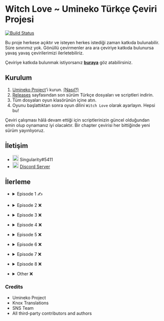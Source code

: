 # Witch Love ~ Umineko Türkçe Çeviri Projesi

[![Build Status](../../workflows/CI/badge.svg)](../../actions)

Bu proje herkese açıktır ve isteyen herkes istediği zaman katkıda bulunabilir. Süre sınırımız yok. Gönüllü çevirmenler ara ara çeviriye katkıda bulunursa yavaş yavaş çevirilerimizi ilerletebiliriz.

Çeviriye katkıda bulunmak istiyorsanız [**buraya**](../../tree/master/CONTRIBUTING.md) göz atabilirsiniz.

## Kurulum

1. [Umineko Project](https://umineko-project.org/en/)'i kurun. [(Nasıl?)](https://steamcommunity.com/sharedfiles/filedetails/?id=2739713498)
2. [Releases](../..//releases) sayfasından son sürüm Türkçe dosyaları ve scriptleri indirin.
3. Tüm dosyaları oyun klasörünün içine atın.
4. Oyunu başlattıktan sonra oyun dilini `Witch Love` olarak ayarlayın. Hepsi bu!

Çeviri çalışması hâlâ devam ettiği için scriptlerinizin güncel olduğundan emin olup oynamanız iyi olacaktır. Bir chapter çevirisi her bittiğinde yeni sürüm yayınlıyoruz.

## İletişim
- <img src="https://i.imgur.com/62IuQAp.png" width=20 title="Discord" />  Singularity#5411
- <img src="https://i.imgur.com/62IuQAp.png" width=20 title="Discord" />  [Discord Server](https://discord.gg/jyD5jn9Vpd)

## İlerleme
* <details>
  <summary>Episode 1 ✍️</summary>

   * Story
      * [Chapter 0](../../tree/master/story/ep1/mt/umi1_op.txt) ✅
      * [Chapter 1](../../tree/master/story/ep1/mt/umi1_1.txt) ✅
      * [Chapter 2](../../tree/master/story/ep1/mt/umi1_2.txt) ✅
      * [Chapter 3](../../tree/master/story/ep1/mt/umi1_3.txt) ✅
      * [Chapter 4](../../tree/master/story/ep1/mt/umi1_4.txt) ✅
      * [Chapter 5](../../tree/master/story/ep1/mt/umi1_5.txt) ✅
      * [Chapter 6](../../tree/master/story/ep1/mt/umi1_6.txt) ✅
      * [Chapter 7](../../tree/master/story/ep1/mt/umi1_7.txt) ✅
      * [Chapter 8](../../tree/master/story/ep1/mt/umi1_8.txt) ✅
      * [Chapter 9](../../tree/master/story/ep1/mt/umi1_9.txt) ✅
      * [Chapter 10](../../tree/master/story/ep1/mt/umi1_10.txt) ✅
      * [Chapter 11](../../tree/master/story/ep1/mt/umi1_11.txt) ✅
      * [Chapter 12](../../tree/master/story/ep1/mt/umi1_12.txt) ✅
      * [Chapter 13](../../tree/master/story/ep1/mt/umi1_13.txt) ✅
      * [Chapter 14](../../tree/master/story/ep1/mt/umi1_14.txt) ✅
      * [Chapter 15](../../tree/master/story/ep1/mt/umi1_15.txt) ✅
      * [Chapter 16](../../tree/master/story/ep1/mt/umi1_16.txt) ✅
      * [Chapter 17](../../tree/master/story/ep1/mt/umi1_17.txt) ✅
      * [Chapter 18](../../tree/master/story/ep1/mt/umi1_18.txt) `<- Burdayız`
      * [Chapter 19](../../tree/master/story/ep1/mt/umi1_19.txt) ❌
   * Other
      * [Tips Titles](../../blob/master/script/tr/menu.txt#L2) ✅
      * [Tips Texts](../../blob/master/script/tr/menu.txt#L296) ✅
      * [Grimoire Titles](../../blob/master/script/tr/menu.txt#L57) ✅
      * [Grimoire Texts](../../blob/master/script/tr/menu.txt#L349) ✅
      * [Save/Load Menu](../../blob/master/script/tr/menu.txt#L829) ✅
      * [Chapter Names](../../blob/master/script/tr/menu.txt#L485) ✅
      * [Characters Menu](../../blob/master/script/tr/menu.txt#L1030) ✅
</details>

* <details>
  <summary>Episode 2 ❌</summary>

   * Story
      * [Chapter 0](../../tree/master/story/ep2/mt/umi2_op.txt) ❌
      * [Chapter 1](../../tree/master/story/ep2/mt/umi2_1.txt) ❌
      * [Chapter 2](../../tree/master/story/ep2/mt/umi2_2.txt) ❌
      * [Chapter 3](../../tree/master/story/ep2/mt/umi2_3.txt) ❌
      * [Chapter 4](../../tree/master/story/ep2/mt/umi2_4.txt) ❌
      * [Chapter 5](../../tree/master/story/ep2/mt/umi2_5.txt) ❌
      * [Chapter 6](../../tree/master/story/ep2/mt/umi2_6.txt) ❌
      * [Chapter 7](../../tree/master/story/ep2/mt/umi2_7.txt) ❌
      * [Chapter 8](../../tree/master/story/ep2/mt/umi2_8.txt) ❌
      * [Chapter 9](../../tree/master/story/ep2/mt/umi2_9.txt) ❌
      * [Chapter 10](../../tree/master/story/ep2/mt/umi2_10.txt) ❌
      * [Chapter 11](../../tree/master/story/ep2/mt/umi2_11.txt) ❌
      * [Chapter 12](../../tree/master/story/ep2/mt/umi2_12.txt) ❌
      * [Chapter 13](../../tree/master/story/ep2/mt/umi2_13.txt) ❌
      * [Chapter 14](../../tree/master/story/ep2/mt/umi2_14.txt) ❌
      * [Chapter 15](../../tree/master/story/ep2/mt/umi2_15.txt) ❌
      * [Chapter 16](../../tree/master/story/ep2/mt/umi2_16.txt) ❌
      * [Chapter 17](../../tree/master/story/ep2/mt/umi2_17.txt) ❌
      * [Chapter 18](../../tree/master/story/ep2/mt/umi2_18.txt) ❌
      * [Chapter 19](../../tree/master/story/ep2/mt/umi2_19.txt) ❌
      * [Chapter 20](../../tree/master/story/ep2/mt/umi2_20.txt) ❌
   * Other
      * [Tips Titles](../../blob/master/script/tr/menu.txt#L11) ✅
      * [Tips Texts](../../blob/master/script/tr/menu.txt#L305) ❌
      * [Grimoire Titles](../../blob/master/script/tr/menu.txt#L69) ❌
      * [Grimoire Texts](../../blob/master/script/tr/menu.txt#L362) ❌
      * [Save/Load Menu](../../blob/master/script/tr/menu.txt#L851) ✅
      * [Chapter Names](../../blob/master/script/tr/menu.txt#L522) ✅
      * [Characters Menu](../../blob/master/script/tr/menu.txt#L1073) ❌
      * [Song: Melody](../../tree/master/extra/tr/files/video/sub/58_tr.ass) ✅
</details>

* <details>
  <summary>Episode 3 ❌</summary>

   * Story
      * [Chapter 0](../../tree/master/story/ep3/mt/umi3_op.txt) ❌
      * [Chapter 1](../../tree/master/story/ep3/mt/umi3_1.txt) ❌
      * [Chapter 2](../../tree/master/story/ep3/mt/umi3_2.txt) ❌
      * [Chapter 3](../../tree/master/story/ep3/mt/umi3_3.txt) ❌
      * [Chapter 4](../../tree/master/story/ep3/mt/umi3_4.txt) ❌
      * [Chapter 5](../../tree/master/story/ep3/mt/umi3_5.txt) ❌
      * [Chapter 6](../../tree/master/story/ep3/mt/umi3_6.txt) ❌
      * [Chapter 7](../../tree/master/story/ep3/mt/umi3_7.txt) ❌
      * [Chapter 8](../../tree/master/story/ep3/mt/umi3_8.txt) ❌
      * [Chapter 9](../../tree/master/story/ep3/mt/umi3_9.txt) ❌
      * [Chapter 10](../../tree/master/story/ep3/mt/umi3_10.txt) ❌
      * [Chapter 11](../../tree/master/story/ep3/mt/umi3_11.txt) ❌
      * [Chapter 12](../../tree/master/story/ep3/mt/umi3_12.txt) ❌
      * [Chapter 13](../../tree/master/story/ep3/mt/umi3_13.txt) ❌
      * [Chapter 14](../../tree/master/story/ep3/mt/umi3_14.txt) ❌
      * [Chapter 15](../../tree/master/story/ep3/mt/umi3_15.txt) ❌
      * [Chapter 16](../../tree/master/story/ep3/mt/umi3_16.txt) ❌
      * [Chapter 17](../../tree/master/story/ep3/mt/umi3_17.txt) ❌
      * [Chapter 18](../../tree/master/story/ep3/mt/umi3_18.txt) ❌
      * [Chapter 19](../../tree/master/story/ep3/mt/umi3_19.txt) ❌
      * [Chapter 20](../../tree/master/story/ep3/mt/umi3_20.txt) ❌
   * Other
      * [Tips Titles](../../blob/master/script/tr/menu.txt#L20) ✅
      * [Tips Texts](../../blob/master/script/tr/menu.txt#L314) ❌
      * [Grimoire Titles](../../blob/master/script/tr/menu.txt#L81) ❌
      * [Grimoire Texts](../../blob/master/script/tr/menu.txt#L374) ❌
      * [Save/Load Menu](../../blob/master/script/tr/menu.txt#L873) ✅
      * [Chapter Names](../../blob/master/script/tr/menu.txt#L561) ✅
      * [Characters Menu](../../blob/master/script/tr/menu.txt#L1133) ❌
      * [Song: activepain](../../tree/master/extra/tr/files/video/sub/83_tr.ass) ❌
</details>

* <details>
  <summary>Episode 4 ❌</summary>

   * Story
      * [Chapter 0](../../tree/master/story/ep4/mt/umi4_op.txt) ❌
      * [Chapter 1](../../tree/master/story/ep4/mt/umi4_1.txt) ❌
      * [Chapter 2](../../tree/master/story/ep4/mt/umi4_2.txt) ❌
      * [Chapter 3](../../tree/master/story/ep4/mt/umi4_3.txt) ❌
      * [Chapter 4](../../tree/master/story/ep4/mt/umi4_4.txt) ❌
      * [Chapter 5](../../tree/master/story/ep4/mt/umi4_5.txt) ❌
      * [Chapter 6](../../tree/master/story/ep4/mt/umi4_6.txt) ❌
      * [Chapter 7](../../tree/master/story/ep4/mt/umi4_7.txt) ❌
      * [Chapter 8](../../tree/master/story/ep4/mt/umi4_8.txt) ❌
      * [Chapter 9](../../tree/master/story/ep4/mt/umi4_9.txt) ❌
      * [Chapter 10](../../tree/master/story/ep4/mt/umi4_10.txt) ❌
      * [Chapter 11](../../tree/master/story/ep4/mt/umi4_11.txt) ❌
      * [Chapter 12](../../tree/master/story/ep4/mt/umi4_12.txt) ❌
      * [Chapter 13](../../tree/master/story/ep4/mt/umi4_13.txt) ❌
      * [Chapter 14](../../tree/master/story/ep4/mt/umi4_14.txt) ❌
      * [Chapter 15](../../tree/master/story/ep4/mt/umi4_15.txt) ❌
      * [Chapter 16](../../tree/master/story/ep4/mt/umi4_16.txt) ❌
      * [Chapter 17](../../tree/master/story/ep4/mt/umi4_17.txt) ❌
      * [Chapter 18](../../tree/master/story/ep4/mt/umi4_18.txt) ❌
      * [Chapter 19](../../tree/master/story/ep4/mt/umi4_19.txt) ❌
      * [Chapter 20](../../tree/master/story/ep4/mt/umi4_20.txt) ❌
      * [Chapter 21](../../tree/master/story/ep4/mt/umi4_21.txt) ❌
   * Other
      * [Tips Titles](../../blob/master/script/tr/menu.txt#L28) ✅
      * [Tips Texts](../../blob/master/script/tr/menu.txt#L322) ❌
      * [Grimoire Titles](../../blob/master/script/tr/menu.txt#L93) ❌
      * [Grimoire Texts](../../blob/master/script/tr/menu.txt#L386) ❌
      * [Save/Load Menu](../../blob/master/script/tr/menu.txt#L895) ✅
      * [Chapter Names](../../blob/master/script/tr/menu.txt#L600) ✅
      * [Characters Menu](../../blob/master/script/tr/menu.txt#L1191) ❌
      * [Song: Discode](../../tree/master/extra/tr/files/video/sub/109_tr.ass) ❌
</details>

* <details>
  <summary>Episode 5 ❌</summary>

   * Story
      * [Chapter 0](../../tree/master/story/ep5/mt/umi5_op.txt) ❌
      * [Chapter 1](../../tree/master/story/ep5/mt/umi5_1.txt) ❌
      * [Chapter 2](../../tree/master/story/ep5/mt/umi5_2.txt) ❌
      * [Chapter 3](../../tree/master/story/ep5/mt/umi5_3.txt) ❌
      * [Chapter 4](../../tree/master/story/ep5/mt/umi5_4.txt) ❌
      * [Chapter 5](../../tree/master/story/ep5/mt/umi5_5.txt) ❌
      * [Chapter 6](../../tree/master/story/ep5/mt/umi5_6.txt) ❌
      * [Chapter 7](../../tree/master/story/ep5/mt/umi5_7.txt) ❌
      * [Chapter 8](../../tree/master/story/ep5/mt/umi5_8.txt) ❌
      * [Chapter 9](../../tree/master/story/ep5/mt/umi5_9.txt) ❌
      * [Chapter 10](../../tree/master/story/ep5/mt/umi5_10.txt) ❌
      * [Chapter 11](../../tree/master/story/ep5/mt/umi5_11.txt) ❌
      * [Chapter 12](../../tree/master/story/ep5/mt/umi5_12.txt) ❌
      * [Chapter 13](../../tree/master/story/ep5/mt/umi5_13.txt) ❌
      * [Chapter 14](../../tree/master/story/ep5/mt/umi5_14.txt) ❌
      * [Chapter 15](../../tree/master/story/ep5/mt/umi5_15.txt) ❌
      * [Chapter 16](../../tree/master/story/ep5/mt/umi5_16.txt) ❌
      * [Chapter 17](../../tree/master/story/ep5/mt/umi5_17.txt) ❌
   * Other
      * [Tips Titles](../../blob/master/script/tr/menu.txt#L38) ✅
      * [Tips Texts](../../blob/master/script/tr/menu.txt#L331) ❌
      * [Grimoire Titles](../../blob/master/script/tr/menu.txt#L105) ❌
      * [Grimoire Texts](../../blob/master/script/tr/menu.txt#L398) ❌
      * [Save/Load Menu](../../blob/master/script/tr/menu.txt#L918) ✅
      * [Chapter Names](../../blob/master/script/tr/menu.txt#L641) ✅
      * [Characters Menu](../../blob/master/script/tr/menu.txt#L1279) ❌
      * [Song: Promise](../../tree/master/extra/tr/files/video/sub/132_tr.ass) ❌
      * [Song: WINGS(Ver hope)](../../tree/master/extra/tr/files/video/sub/134_tr.ass) ❌
</details>

* <details>
  <summary>Episode 6 ❌</summary>

   * Story
      * [Chapter 0](../../tree/master/story/ep6/mt/umi6_op.txt) ❌
      * [Chapter 1](../../tree/master/story/ep6/mt/umi6_1.txt) ❌
      * [Chapter 2](../../tree/master/story/ep6/mt/umi6_2.txt) ❌
      * [Chapter 3](../../tree/master/story/ep6/mt/umi6_3.txt) ❌
      * [Chapter 4](../../tree/master/story/ep6/mt/umi6_4.txt) ❌
      * [Chapter 5](../../tree/master/story/ep6/mt/umi6_5.txt) ❌
      * [Chapter 6](../../tree/master/story/ep6/mt/umi6_6.txt) ❌
      * [Chapter 7](../../tree/master/story/ep6/mt/umi6_7.txt) ❌
      * [Chapter 8](../../tree/master/story/ep6/mt/umi6_8.txt) ❌
      * [Chapter 9](../../tree/master/story/ep6/mt/umi6_9.txt) ❌
      * [Chapter 10](../../tree/master/story/ep6/mt/umi6_10.txt) ❌
      * [Chapter 11](../../tree/master/story/ep6/mt/umi6_11.txt) ❌
      * [Chapter 12](../../tree/master/story/ep6/mt/umi6_12.txt) ❌
      * [Chapter 13](../../tree/master/story/ep6/mt/umi6_13.txt) ❌
      * [Chapter 14](../../tree/master/story/ep6/mt/umi6_14.txt) ❌
      * [Chapter 15](../../tree/master/story/ep6/mt/umi6_15.txt) ❌
      * [Chapter 16](../../tree/master/story/ep6/mt/umi6_16.txt) ❌
      * [Chapter 17](../../tree/master/story/ep6/mt/umi6_17.txt) ❌
      * [Chapter 18](../../tree/master/story/ep6/mt/umi6_18.txt) ❌
      * [Chapter 19](../../tree/master/story/ep6/mt/umi6_19.txt) ❌
      * [Chapter 20](../../tree/master/story/ep6/mt/umi6_20.txt) ❌
   * Other
      * [Tips Titles](../../blob/master/script/tr/menu.txt#L44) ✅
      * [Tips Texts](../../blob/master/script/tr/menu.txt#L337) ❌
      * [Grimoire Titles](../../blob/master/script/tr/menu.txt#L117) ❌
      * [Grimoire Texts](../../blob/master/script/tr/menu.txt#L410) ❌
      * [Save/Load Menu](../../blob/master/script/tr/menu.txt#L937) ✅
      * [Chapter Names](../../blob/master/script/tr/menu.txt#L674) ✅
      * [Characters Menu](../../blob/master/script/tr/menu.txt#L1332) ❌
      * [Song: birth of new witch(Short Ver)](../../tree/master/extra/tr/files/video/sub/160_tr.ass) ✅
      * [Song: FISHYAROMA](../../tree/master/extra/tr/files/video/sub/161_tr.ass) ❌
</details>

* <details>
  <summary>Episode 7 ❌</summary>

   * Story
      * [Chapter 0](../../tree/master/story/ep7/mt/umi7_op.txt) ❌
      * [Chapter 1](../../tree/master/story/ep7/mt/umi7_1.txt) ❌
      * [Chapter 2](../../tree/master/story/ep7/mt/umi7_2.txt) ❌
      * [Chapter 3](../../tree/master/story/ep7/mt/umi7_3.txt) ❌
      * [Chapter 4](../../tree/master/story/ep7/mt/umi7_4.txt) ❌
      * [Chapter 5](../../tree/master/story/ep7/mt/umi7_5.txt) ❌
      * [Chapter 6](../../tree/master/story/ep7/mt/umi7_6.txt) ❌
      * [Chapter 7](../../tree/master/story/ep7/mt/umi7_7.txt) ❌
      * [Chapter 8](../../tree/master/story/ep7/mt/umi7_8.txt) ❌
      * [Chapter 9](../../tree/master/story/ep7/mt/umi7_9.txt) ❌
      * [Chapter 10](../../tree/master/story/ep7/mt/umi7_10.txt) ❌
      * [Chapter 11](../../tree/master/story/ep7/mt/umi7_11.txt) ❌
      * [Chapter 12](../../tree/master/story/ep7/mt/umi7_12.txt) ❌
      * [Chapter 13](../../tree/master/story/ep7/mt/umi7_13.txt) ❌
      * [Chapter 14](../../tree/master/story/ep7/mt/umi7_14.txt) ❌
      * [Chapter 15](../../tree/master/story/ep7/mt/umi7_15.txt) ❌
      * [Chapter 16](../../tree/master/story/ep7/mt/umi7_16.txt) ❌
      * [Chapter 17](../../tree/master/story/ep7/mt/umi7_17.txt) ❌
      * [Chapter 18](../../tree/master/story/ep7/mt/umi7_18.txt) ❌
      * [Chapter 19](../../tree/master/story/ep7/mt/umi7_19.txt) ❌
      * [Chapter 20](../../tree/master/story/ep7/mt/umi7_20.txt) ❌
   * Other
      * [Tips Titles](../../blob/master/script/tr/menu.txt#L48) ✅
      * [Tips Texts](../../blob/master/script/tr/menu.txt#L341) ❌
      * [Grimoire Titles](../../blob/master/script/tr/menu.txt#L129) ❌
      * [Grimoire Texts](../../blob/master/script/tr/menu.txt#L423) ❌
      * [Save/Load Menu](../../blob/master/script/tr/menu.txt#L959) ✅
      * [Chapter Names](../../blob/master/script/tr/menu.txt#L713) ✅
      * [Characters Menu](../../blob/master/script/tr/menu.txt#L1402) ❌
      * [Song without a name ver.sakura ED-size](../../tree/master/extra/tr/files/video/sub/186_tr.ass) ❌
</details>

* <details>
  <summary>Episode 8 ❌</summary>

   * Story
      * [Chapter 0](../../tree/master/story/ep8/mt/umi8_op.txt) ❌
      * [Chapter 1](../../tree/master/story/ep8/mt/umi8_1.txt) ❌
      * [Chapter 2](../../tree/master/story/ep8/mt/umi8_2.txt) ❌
      * [Chapter 3](../../tree/master/story/ep8/mt/umi8_3.txt) ❌
      * [Chapter 4](../../tree/master/story/ep8/mt/umi8_4.txt) ❌
      * [Chapter 5](../../tree/master/story/ep8/mt/umi8_5.txt) ❌
      * [Chapter 6](../../tree/master/story/ep8/mt/umi8_6.txt) ❌
      * [Chapter 7](../../tree/master/story/ep8/mt/umi8_7.txt) ❌
      * [Chapter 8](../../tree/master/story/ep8/mt/umi8_8.txt) ❌
      * [Chapter 9](../../tree/master/story/ep8/mt/umi8_9.txt) ❌
      * [Chapter 10](../../tree/master/story/ep8/mt/umi8_10.txt) ❌
      * [Chapter 11](../../tree/master/story/ep8/mt/umi8_11.txt) ❌
      * [Chapter 12](../../tree/master/story/ep8/mt/umi8_12.txt) ❌
      * [Chapter 13](../../tree/master/story/ep8/mt/umi8_13.txt) ❌
      * [Chapter 14](../../tree/master/story/ep8/mt/umi8_14.txt) ❌
      * [Chapter 15](../../tree/master/story/ep8/mt/umi8_15.txt) ❌
      * [Chapter 16](../../tree/master/story/ep8/mt/umi8_16.txt) ❌
      * [Chapter 17](../../tree/master/story/ep8/mt/umi8_17.txt) ❌
      * [Chapter 18](../../tree/master/story/ep8/mt/umi8_18.txt) ❌
   * Other
      * [Tips Titles](../../blob/master/script/tr/menu.txt#L51) ✅
      * [Tips Texts](../../blob/master/script/tr/menu.txt#L344) ❌
      * [Grimoire Titles](../../blob/master/script/tr/menu.txt#L141) ❌
      * [Grimoire Texts](../../blob/master/script/tr/menu.txt#L435) ❌
      * [Save/Load Menu](../../blob/master/script/tr/menu.txt#L981) ✅
      * [Chapter Names](../../blob/master/script/tr/menu.txt#L752) ✅
      * [Characters Menu](../../blob/master/script/tr/menu.txt#L1442) ❌
      * [Song: Cocoon of White Dreams -Ricordando il passato-](../../tree/master/extra/tr/files/video/sub/240_tr.ass) ❌
</details>

* <details>
  <summary>Other ❌</summary>

   * [credits.txt](../../tree/master/script/tr/credits.txt) ❌
   * [header.txt](../../tree/master/script/tr/header.txt) ❌
   * [menu.txt](../../tree/master/script/tr/menu.txt) ❌
   * Song Subtitles ❌
      * [PC Opening 1: When the Seagulls Cry](../../tree/master/extra/tr/files/video/sub/241_tr.ass) ❌
      * [PC Opening 1: When the Seagulls Cry (Legacy)](../../tree/master/extra/tr/files/legacy/sub/tr.ass) ❌
      * [Opening 1: Igreja of Echoing Vows](../../tree/master/extra/tr/files/video/sub/tr.ass) ✅
      * [Chiru Opening 1: The Witch of Occultics](../../tree/master/extra/tr/files/video/sub/op56_tr.ass) ❌
      * [Chiru Opening 2: Inanna’s Dream](../../tree/master/extra/tr/files/video/sub/op4_tr.ass) ❌
      * [Chiru Opening 3: The Pithos in the Fog](../../tree/master/extra/tr/files/video/sub/op78_tr.ass) ❌



      
   * Omake ❌
      * Omake 1 ❌
      * Omake 2 ❌
      * Omake 3 ❌
      * Omake 4 ❌
      * Omake 5 ❌
      * Omake 6 ❌
      * Omake 7 ❌
      * Omake 8 ❌
      * Omake 9 ❌
</details>

### Credits
- Umineko Project
- Knox Translations
- SNS Team
- All third-party contributors and authors
